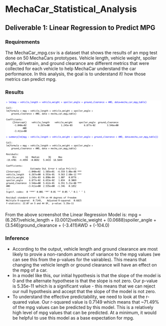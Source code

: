 # MechaCar_Statistical_Analysis

## Deliverable 1: Linear Regression to Predict MPG
### Requirements
The MechaCar_mpg.csv is a dataset that shows the results of an mpg test done on 50 MechaCars prototypes. Vehicle length, vehicle weight, spoiler angle, drivetrain, and ground clearance are different metrics that were collected for each vehicle to help MechaCar understand the car performance. In this analysis, the goal is to understand if/ how those metrics can predict mpg.
### Results
![mpg_prediction.png](Resources/mpg_prediction.png) 

From the above screenshot the Linear Regression Model is: 
mpg = (6.267)vehicle_length + (0.0012)vehicle_weight + (0.0688)spoiler_angle + (3.546)ground_clearance + (-3.411)AWD + (-104.0)

### Inference
- According to the output, vehicle length and ground clearance are most likely to provie a non-random amount of variance to the mpg values (we can see this from the p-values for the vairables). This means that changing the vehicle length or ground clearance will have an effect on the mpg of a car.  
- In a model like this, our initial hypothesis is that the slope of the model is 0 and the alternate hypothese is that the slope is not zero. Our p-value is 5.35e-11 which is a significant value - this means that we can reject our null hypothesis and accept that the slope of the model is not zero.
- To understand the effective predictability, we need to look at the r-quared value. Our r-squared value is 0.7149 which means that ~71.49% of the mpg values can be predicted by this model. This is a relatively high level of mpg values that can be predicted. At a minimum, it would be helpful to use this model as a base expectation for mpg.
